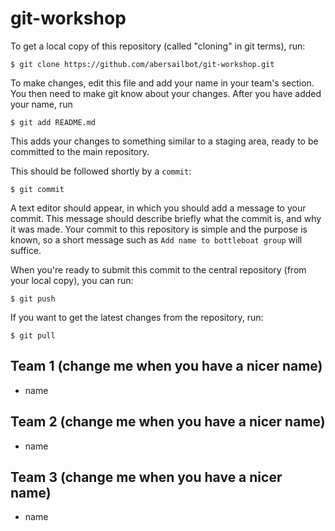 git-workshop
============

To get a local copy of this repository (called "cloning" in git terms), run:

    $ git clone https://github.com/abersailbot/git-workshop.git

To make changes, edit this file and add your name in your team's section. You
then need to make git know about your changes. After you have added your name,
run

    $ git add README.md

This adds your changes to something similar to a staging area, ready to be
committed to the main repository.

This should be followed shortly by a `commit`:

    $ git commit

A text editor should appear, in which you should add a message to your commit.
This message should describe briefly what the commit is, and why it was made.
Your commit to this repository is simple and the purpose is known, so a short
message such as `Add name to bottleboat group` will suffice.

When you're ready to submit this commit to the central repository (from your
local copy), you can run:

    $ git push

If you want to get the latest changes from the repository, run:

    $ git pull

Team 1 (change me when you have a nicer name)
---------------------------------------------
  - name

Team 2 (change me when you have a nicer name)
---------------------------------------------
  - name

Team 3 (change me when you have a nicer name)
---------------------------------------------
  - name
